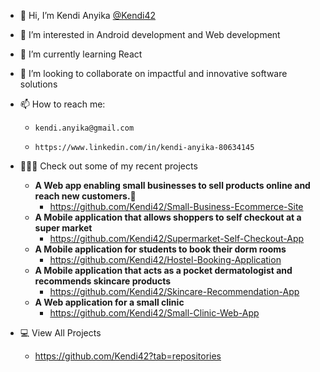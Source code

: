 - 👋 Hi, I’m Kendi Anyika [@Kendi42](https://github.com/Kendi42)
- 👀 I’m interested in Android development and Web development
- 🌱 I’m currently learning React
- 💞️ I’m looking to collaborate on impactful and innovative software solutions
- 📫 How to reach me:  
    -     kendi.anyika@gmail.com 
    -     https://www.linkedin.com/in/kendi-anyika-80634145
- 👩🏿‍💻 Check out some of my recent projects
    - **A Web app enabling small businesses to sell products online and reach new customers.🌟**
        - https://github.com/Kendi42/Small-Business-Ecommerce-Site
    - **A Mobile application that allows shoppers to self checkout at a super market**
        - https://github.com/Kendi42/Supermarket-Self-Checkout-App
    - **A Mobile application for students to book their dorm rooms**
        - https://github.com/Kendi42/Hostel-Booking-Application 
    -  **A Mobile application that acts as a pocket dermatologist and recommends skincare products**
        - https://github.com/Kendi42/Skincare-Recommendation-App 
    - **A Web application for a small clinic**
        - https://github.com/Kendi42/Small-Clinic-Web-App

- 💻 View All Projects
    -   https://github.com/Kendi42?tab=repositories
